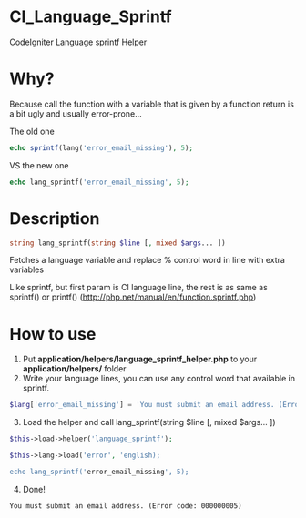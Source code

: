 # CI_Language_Sprintf
CodeIgniter Language sprintf Helper

# Why?

Because call the function with a variable that is given by a function return is a bit ugly and usually error-prone...

The old one
```php
echo sprintf(lang('error_email_missing'), 5);
```
VS the new one
```php
echo lang_sprintf('error_email_missing', 5);
```

# Description

```php
string lang_sprintf(string $line [, mixed $args... ])
```
Fetches a language variable and replace % control word in line with extra variables

Like sprintf, but first param is CI language line, the rest is as same as sprintf() or printf()
(http://php.net/manual/en/function.sprintf.php)

# How to use

1. Put **application/helpers/language_sprintf_helper.php** to your **application/helpers/** folder
2. Write your language lines, you can use any control word that available in sprintf.

  ```php
  $lang['error_email_missing'] = 'You must submit an email address. (Error code: %09d)';
  ```
  
3. Load the helper and call lang_sprintf(string $line [, mixed $args... ])

  ```php
  $this->load->helper('language_sprintf');
  
  $this->lang->load('error', 'english);
  
  echo lang_sprintf('error_email_missing', 5);
  ```
  
4. Done!

  ```
  You must submit an email address. (Error code: 000000005)
  ```
